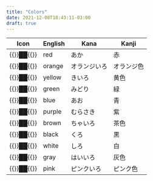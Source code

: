 ```yaml
---
title: "Colors"
date: 2021-12-08T18:43:11-03:00
draft: true
---
```

| Icon                            | English | Kana         | Kanji       |
|---------------------------------|---------|--------------|-------------|
| {{<color red   >}}██{{</color>}} | red     | あか         | 赤         |
| {{<color orange>}}██{{</color>}} | orange  | オランジいろ | オランジ色 |
| {{<color yellow>}}██{{</color>}} | yellow  | きいろ       | 黄色       |
| {{<color green >}}██{{</color>}} | green   | みどり       | 緑         |
| {{<color blue  >}}██{{</color>}} | blue    | あお         | 青         |
| {{<color purple>}}██{{</color>}} | purple  | むらさき     | 紫         |
| {{<color brown >}}██{{</color>}} | brown   | ちゃいろ     | 茶色       |
| {{<color black >}}██{{</color>}} | black   | くろ         | 黒         |
| {{<color white >}}██{{</color>}} | white   | しろ         | 白         |
| {{<color gray  >}}██{{</color>}} | gray    | はいいろ     | 灰色       |
| {{<color pink  >}}██{{</color>}} | pink    | ピンクいろ   | ピンク色   |
